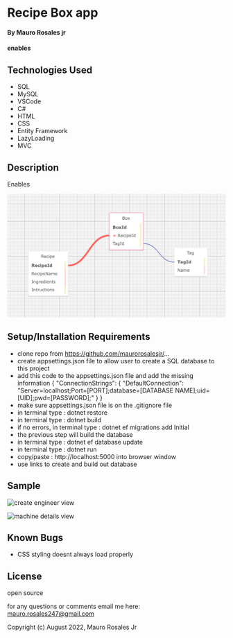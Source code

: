 # Recipe Box app

#### By Mauro Rosales jr

#### enables 

## Technologies Used

* SQL
* MySQL
* VSCode
* C#
* HTML
* CSS
* Entity Framework
* LazyLoading
* MVC

## Description

Enables 

![SQL Design](Recipe/wwwroot/img/SQLDesign.png "SQL Design")

## Setup/Installation Requirements

* clone repo from https://github.com/maurorosalesjr/...
* create appsettings.json file to allow user to create a SQL database to this project
* add this code to the appsettings.json file and add the missing information { "ConnectionStrings": { "DefaultConnection": "Server=localhost;Port=[PORT];database=[DATABASE NAME];uid=[UID];pwd=[PASSWORD];" } }
* make sure appsettings.json file is on the .gitignore file
* in terminal type : dotnet restore
* in terminal type : dotnet build 
*  if no errors, in terminal type : dotnet ef migrations add Initial
* the previous step will build the database
* in terminal type : dotnet ef database update
* in terminal type : dotnet run
* copy/paste : http://localhost:5000 into browser window
* use links to create and build out database


## Sample
![create engineer view](Factory/wwwroot/img/sample2.png "Adding a new engineer")

![machine details view](Factory/wwwroot/img/sample1.png "Checking who is certified to work on machine")

## Known Bugs

* CSS styling doesnt always load properly

## License

open source

for any questions or comments email me here: mauro.rosales247@gmail.com

Copyright (c) August 2022, Mauro Rosales Jr